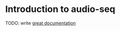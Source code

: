 # Introduction to audio-seq

TODO: write [great documentation](http://jacobian.org/writing/great-documentation/what-to-write/)
